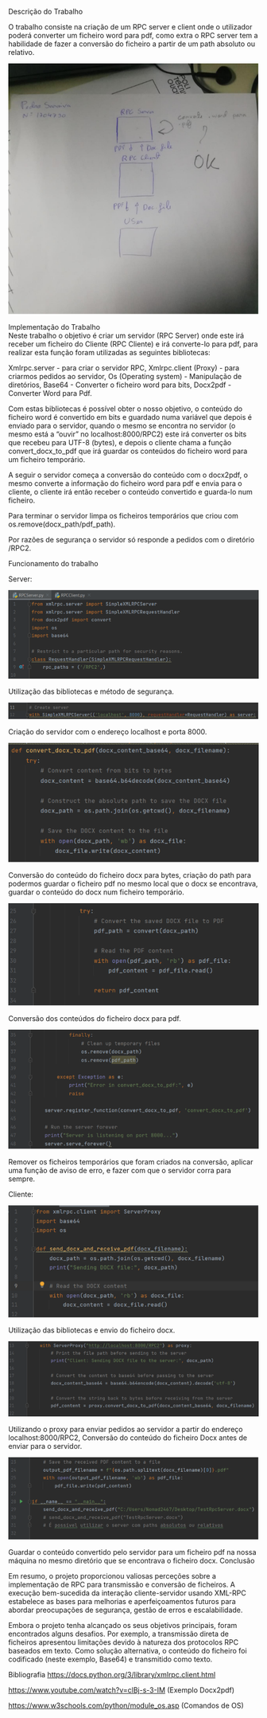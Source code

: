 Descrição do Trabalho

O trabalho consiste na criação de um RPC server e client onde o utilizador poderá converter um ficheiro word para pdf, como extra o RPC server tem a habilidade de fazer a conversão do ficheiro a partir de um path absoluto ou relativo.

![Alt text](RPCServer/image.png)



Implementação do Trabalho	
  Neste trabalho o objetivo é criar um servidor (RPC Server) onde este irá receber um ficheiro do Cliente (RPC Cliente) e irá converte-lo para pdf, para realizar esta função foram utilizadas as seguintes bibliotecas:

Xmlrpc.server - para criar o servidor RPC,
Xmlrpc.client (Proxy) - para criarmos pedidos ao servidor,
Os (Operating system) - Manipulação de diretórios,
Base64 - Converter o ficheiro word para bits,
Docx2pdf - Converter Word para Pdf.

Com estas bibliotecas é possível obter o nosso objetivo, o conteúdo do ficheiro word é convertido em bits e guardado numa variável que depois é enviado para o servidor, quando o mesmo se encontra no servidor (o mesmo está a “ouvir” no localhost:8000/RPC2) este irá converter os bits que recebeu para UTF-8 (bytes), e depois o cliente chama a função convert_docx_to_pdf que irá guardar os conteúdos do ficheiro word para um ficheiro temporário.

A seguir o servidor começa a conversão do conteúdo com o docx2pdf, o mesmo converte a informação do ficheiro word para pdf e envia para o cliente, o cliente irá então receber o conteúdo convertido e guarda-lo num ficheiro.

Para terminar o servidor limpa os ficheiros temporários que criou com os.remove(docx_path/pdf_path).

Por razões de segurança o servidor só responde a pedidos com o diretório /RPC2.












Funcionamento do trabalho	

Server:


![Alt text](RPCServer/image-1.png)

Utilização das bibliotecas e método de segurança.


![Alt text](RPCServer/image-2.png)

Criação do servidor com o endereço localhost e porta 8000.


![Alt text](RPCServer/image-3.png)

Conversão do conteúdo do ficheiro docx para bytes, criação do path para podermos guardar o ficheiro pdf no mesmo local que o docx se encontrava, guardar o conteúdo do docx num ficheiro temporário.




![Alt text](RPCServer/image-4.png)

Conversão dos conteúdos do ficheiro docx para pdf.


![Alt text](RPCServer/image-5.png)

Remover os ficheiros temporários que foram criados na conversão, aplicar uma função de aviso de erro, e fazer com que o servidor corra para sempre.












Cliente:


![Alt text](RPCServer/image-6.png)

Utilização das bibliotecas e envio do ficheiro docx.


![Alt text](RPCServer/image-7.png)

Utilizando o proxy para enviar pedidos ao servidor a partir do endereço localhost:8000/RPC2, Conversão do conteúdo do ficheiro Docx antes de enviar para o servidor.


![Alt text](RPCServer/image-8.png)

Guardar o conteúdo convertido pelo servidor para um ficheiro pdf na nossa máquina no mesmo diretório que se encontrava o ficheiro docx.
Conclusão

Em resumo, o projeto proporcionou valiosas perceções sobre a implementação de RPC para transmissão e conversão de ficheiros. A execução bem-sucedida da interação cliente-servidor usando XML-RPC estabelece as bases para melhorias e aperfeiçoamentos futuros para abordar preocupações de segurança, gestão de erros e escalabilidade.

Embora o projeto tenha alcançado os seus objetivos principais, foram encontrados alguns desafios. Por exemplo, a transmissão direta de ficheiros apresentou limitações devido à natureza dos protocolos RPC baseados em texto. Como solução alternativa, o conteúdo do ficheiro foi codificado (neste exemplo, Base64) e transmitido como texto.













Bibliografia
https://docs.python.org/3/library/xmlrpc.client.html

https://www.youtube.com/watch?v=clBj-s-3-IM (Exemplo Docx2pdf)

https://www.w3schools.com/python/module_os.asp (Comandos de OS)
